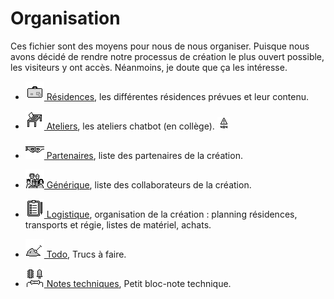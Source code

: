 Organisation
============

Ces fichier sont des moyens pour nous de nous organiser. Puisque nous avons décidé de rendre notre processus de création le plus ouvert possible, les visiteurs y ont accès. Néanmoins, je doute que ça les intéresse.

- [![residences](/ressources/icons/residences.png) Résidences](residences.md), les différentes résidences prévues et leur contenu.

- [![ateliers](/ressources/icons/ateliers.png) Ateliers](ateliers.md), les ateliers chatbot (en collège). ![warning-404](/ressources/icons/warning-404.png)

- [![partenaires](/ressources/icons/partenaires.png) Partenaires](partenaires.md), liste des partenaires de la création.

- [![generique](/ressources/icons/generique.png) Générique](generique.md), liste des collaborateurs de la création.

- [![logistique](/ressources/icons/logistique.png) Logistique](logistique.md), organisation de la création :  planning résidences, transports et régie, listes de matériel, achats.

- [![todo](/ressources/icons/todo.png) Todo](todo.md), Trucs à faire.

- [![notes-techniques](/ressources/icons/notes-techniques.png) Notes techniques](notes-techniques.md), Petit bloc-note technique.
